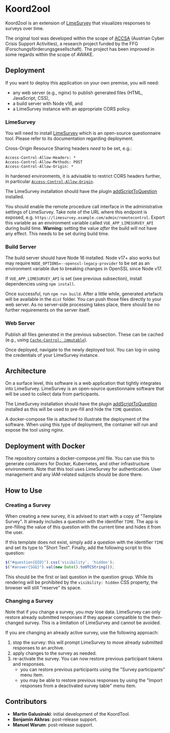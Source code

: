 # Koord2ool

Koord2ool is an extension of [LimeSurvey](https://github.com/LimeSurvey/LimeSurvey) that visualizes responses to surveys
over time.

The original tool was developed within the scope of [ACCSA](https://projekte.ffg.at/projekt/2742376) (Austrian Cyber Crisis
Support Activities), a research project funded by the FFG (Forschungsförderungsgesellschaft).
The project has been improved in some regards within the scope of AWAKE.

## Deployment

If you want to deploy this application on your own premise, you will need:

- any web server (e.g., nginx) to publish generated files (HTML, JavaScript, CSS),
- a build server with Node v16, and
- a LimeSurvey instance with an appropriate CORS policy.

### LimeSurvey

You will need to install [LimeSurvey](https://www.limesurvey.org/) which is an open-source questionnaire tool.
Please refer to its documentation regarding deployment.

Cross-Origin Resource Sharing headers *need* to be set, e.g.:

```
Access-Control-Allow-Headers: *
Access-Control-Allow-Methods: POST
Access-Control-Allow-Origin: *
```

In hardened environments, it is advisable to restrict CORS headers further, in particular
[`Access-Control-Allow-Origin`](https://developer.mozilla.org/en-US/docs/Web/HTTP/Headers/Access-Control-Allow-Origin).

The LimeSurvey installation should have the plugin
[addScriptToQuestion](https://gitlab.com/SondagesPro/QuestionSettingsType/addScriptToQuestion) installed.

You should enable the remote procedure call interface in the administrative settings of LimeSurvey.
Take note of the URL where this endpoint is exposed, e.g. `https://limesurvey.example.com/admin/remotecontrol`.
Export this variable as an environment variable called `VUE_APP_LIMESURVEY_API` during build time.
**Warning:** setting the value *after* the build will not have any effect. This needs to be set during build time.

### Build Server

The build server should have Node 16 installed.
Node v17+ also works but may require `NODE_OPTIONS=--openssl-legacy-provider` to be set as an environment variable
due to breaking changes in OpenSSL since Node v17.

If `VUE_APP_LIMESURVEY_API` is set (see previous subsection), install dependencies using `npm install`.

Once successful, run `npm run build`.
After a little while, generated artefacts will be available in the `dist` folder.
You can push those files directly to your web server.
As no server-side processing takes place, there should be no further requirements on the server itself.

### Web Server

Publish all files generated in the previous subsection.
These can be cached (e.g., using [`Cache-Control: immutable`](https://developer.mozilla.org/en-US/docs/Web/HTTP/Headers/Cache-Control)).

Once deployed, navigate to the newly deployed tool.
You can log-in using the credentials of your LimeSurvey instance.

## Architecture

On a surface level, this software is a web application that tightly integrates into LimeSurvey.
LimeSurvey is an open-source questionnaire software that will be used to collect data from participants.

The LimeSurvey installation should have the plugin
[addScriptToQuestion](https://gitlab.com/SondagesPro/QuestionSettingsType/addScriptToQuestion) installed as this will
be used to pre-fill and hide the `TIME` question.

A docker-compose file is attached to illustrate the deployment of the software.
When using this type of deployment, the container will run and expose the tool using nginx.

## Deployment with Docker

The repository contains a docker-compose.yml file.
You can use this to generate containers for Docker, Kubernetes, and other infrastructure environments.
Note that this tool uses LimeSurvey for authentication.
User management and any IAM-related subjects should be done there.

## How to Use

### Creating a Survey

When creating a new survey, it is advised to start with a copy of "Template Survey".
It already includes a question with the identifier `TIME`.
The app is pre-filling the value of this question with the current time and hides it from the user.

If this template does not exist, simply add a question with the identifier `TIME` and set its type to "Short Text".
Finally, add the following script to this question:

```js
$("#question{QID}").css('visibility', 'hidden');
$("#answer{SGQ}").val(new Date().toUTCString());
```

This should be the first or last question in the question group.
While its rendering will be prohibited by the `visibility: hidden` CSS property,
the browser will still "reserve" its space.

### Changing a Survey

Note that if you change a survey, you *may* lose data.
LimeSurvey can only restore already submitted responses if they appear compatible to the then-changed survey.
This is a limitation of LimeSurvey and cannot be avoided.

If you are changing an already active survey, use the following approach:

  1. stop the survey: this will prompt LimeSurvey to move already submitted responses to an archive.
  2. apply changes to the survey as needed.
  3. re-activate the survey. You can now restore previous participant tokens and responses.
      * you can restore previous participants using the "Survey participants" menu item.
      * you may be able to restore previous responses by using the "Import responses from a deactivated survey table" menu item.

## Contributors
  * **Martin Galusinski**: initial development of the KoordTool.
  * **Benjamin Akhras**: post-release support.
  * **Manuel Warum**: post-release support.
